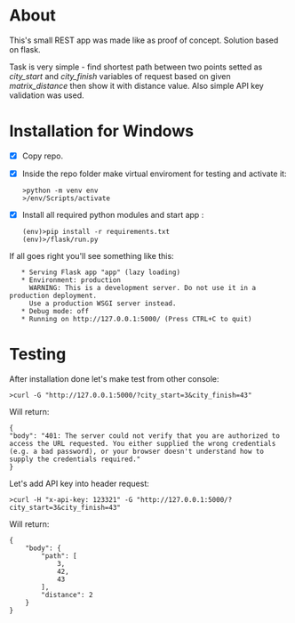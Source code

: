 # About
This's small REST app was made like as proof of concept. Solution based on flask.

Task is very simple - find shortest path between two points setted as *city_start* and *city_finish* variables of request based on given *matrix_distance* then show it with distance value. Also simple API key validation was used.

# Installation for Windows
- [x] Copy repo. 
- [x] Inside the repo folder make virtual enviroment for testing and activate it:
      
      >python -m venv env
      >/env/Scripts/activate
- [x] Install all required python modules and start app :

      (env)>pip install -r requirements.txt
      (env)>/flask/run.py

If all goes right you'll see something like this:

       * Serving Flask app "app" (lazy loading)
       * Environment: production
         WARNING: This is a development server. Do not use it in a production deployment.
         Use a production WSGI server instead.
       * Debug mode: off
       * Running on http://127.0.0.1:5000/ (Press CTRL+C to quit)
# Testing 
After installation done let's make test from other console:
		
	>curl -G "http://127.0.0.1:5000/?city_start=3&city_finish=43"
Will return:

	{
  	"body": "401: The server could not verify that you are authorized to access the URL requested. You either supplied the wrong credentials (e.g. a bad password), or your browser doesn't understand how to supply the credentials required."
	}
Let's add API key into header request:
		
	>curl -H "x-api-key: 123321" -G "http://127.0.0.1:5000/?city_start=3&city_finish=43"
		
Will return:	
     
	{
		"body": {
			"path": [
				3,
				42,
				43
			],
			"distance": 2
		}
	}

